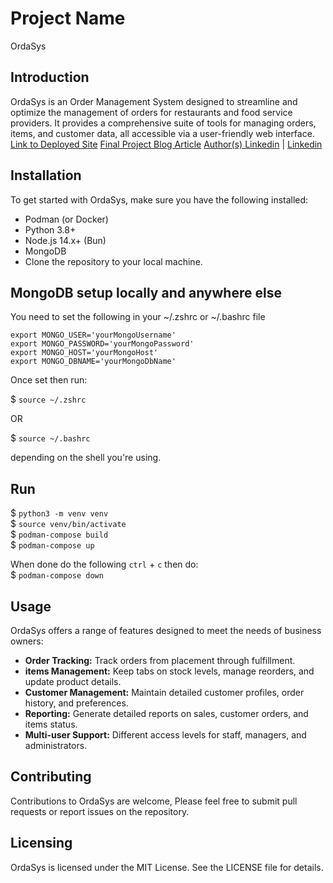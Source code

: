 # Project Name
OrdaSys

## Introduction
OrdaSys is an Order Management System designed to streamline and optimize the management of orders for restaurants and food service providers. It provides a comprehensive suite of tools for managing orders, items, and customer data, all accessible via a user-friendly web interface.
[Link to Deployed Site](https://orda-v1-0-frontend.onrender.com)
[Final Project Blog Article](https://medium.com/@cxnpyrvrd/building-ordasys-a-journey-through-developing-an-order-management-system-5fbfcd72e9ad)
[Author(s) Linkedin](https://www.linkedin.com/in/phiwokuhleshongwe) | [Linkedin](https://www.linkedin.com/in/hassan-muhammad-5804baa3)

## Installation
To get started with  OrdaSys, make sure you have the following installed:

- Podman (or Docker)
- Python 3.8+
- Node.js 14.x+ (Bun)
- MongoDB
- Clone the repository to your local machine.

## MongoDB setup locally and anywhere else

You need to set the following in your ~/.zshrc or ~/.bashrc file

```
export MONGO_USER='yourMongoUsername'
export MONGO_PASSWORD='yourMongoPassword'
export MONGO_HOST='yourMongoHost'
export MONGO_DBNAME='yourMongoDbName'
```

Once set then run:

$ `source ~/.zshrc`

OR

$ `source ~/.bashrc`

depending on the shell you're using.

## Run
$ `python3 -m venv venv` \
$ `source venv/bin/activate` \
$ `podman-compose build` \
$ `podman-compose up`

When done do the following `ctrl` + `c` then do: \
$ `podman-compose down`

## Usage
OrdaSys offers a range of features designed to meet the needs of business owners:

- **Order Tracking:** Track orders from placement through fulfillment.
- **items Management:** Keep tabs on stock levels, manage reorders, and update product details.
- **Customer Management:** Maintain detailed customer profiles, order history, and preferences.
- **Reporting:** Generate detailed reports on sales, customer orders, and items status.
- **Multi-user Support:** Different access levels for staff, managers, and administrators.

## Contributing
Contributions to OrdaSys are welcome, Please feel free to submit pull requests or report issues on the repository.

## Licensing
OrdaSys is licensed under the MIT License. See the LICENSE file for details.
